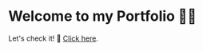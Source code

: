 # Welcome to my Portfolio 🧑‍🚀 

Let's check it! 👀 [Click here](https://mikierxxv.github.io/MyPorfolio/).
